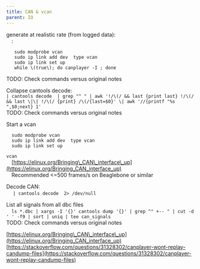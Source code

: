 ```yaml
---
title: CAN & vcan
parent: IO
---
```


generate at realistic rate \(from logged data\):  
  :  
```
   sudo modprobe vcan  
   sudo ip link add dev  type vcan  
   sudo ip link set up   
   while \(true\); do canplayer -I ; done  
```
TODO: Check commands versus original notes

 Collapse cantools decode:  
  `| cantools decode  | grep "^ " | awk '!/\(/ && last {print last} !/\(/ && last \|\| !/\(/ {print} /\(/{last=$0}' \| awk '//{printf "%s ",$0;next} 1'`  
TODO: Check commands versus original notes

 Start a vcan  
```
  sudo modprobe vcan  
  sudo ip link add dev  type vcan  
  sudo ip link set up   
```

 `vcan`  
  [https://elinux.org/Bringing\_CAN\_interface\_up](https://elinux.org/Bringing_CAN_interface_up)  
  Recommended <=500 frames/s on Beaglebone or similar  

 Decode CAN:  
   `| cantools decode  2> /dev/null`  

 List all signals from all dbc files  
  `ls *.dbc | xargs -I '{}' cantools dump '{}' | grep ^" +-- " | cut -d ' ' -f9 | sort | uniq | tee can_signals`  
TODO: Check commands versus original notes

 [https://elinux.org/Bringing\_CAN\_interface\_up](https://elinux.org/Bringing_CAN_interface_up)  
 [https://stackoverflow.com/questions/31328302/canplayer-wont-replay-candump-files](https://stackoverflow.com/questions/31328302/canplayer-wont-replay-candump-files)  
